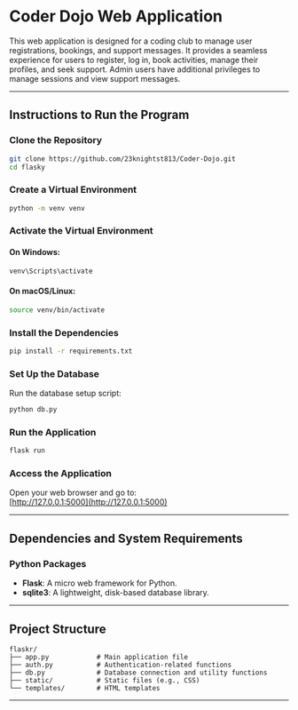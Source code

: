 # Coder Dojo Web Application  

This web application is designed for a coding club to manage user registrations, bookings, and support messages. It provides a seamless experience for users to register, log in, book activities, manage their profiles, and seek support. Admin users have additional privileges to manage sessions and view support messages.  

---

## Instructions to Run the Program  

### Clone the Repository  
```bash
git clone https://github.com/23knightst813/Coder-Dojo.git
cd flasky
```  

### Create a Virtual Environment  
```bash
python -m venv venv
```  

### Activate the Virtual Environment  
#### On Windows:  
```bash
venv\Scripts\activate
```  
#### On macOS/Linux:  
```bash
source venv/bin/activate
```  

### Install the Dependencies  
```bash
pip install -r requirements.txt
```  

### Set Up the Database  
Run the database setup script:  
```bash
python db.py
```  

### Run the Application  
```bash
flask run
```  

### Access the Application  
Open your web browser and go to:  
[http://127.0.0.1:5000](http://127.0.0.1:5000)  

---

## Dependencies and System Requirements  

### Python Packages  
- **Flask**: A micro web framework for Python.  
- **sqlite3**: A lightweight, disk-based database library.  

---

## Project Structure  
```
flaskr/  
├── app.py            # Main application file  
├── auth.py           # Authentication-related functions  
├── db.py             # Database connection and utility functions  
├── static/           # Static files (e.g., CSS)  
└── templates/        # HTML templates  
```  

---

